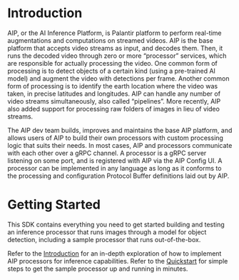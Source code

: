 # Introduction
AIP, or the AI Inference Platform, is Palantir platform to perform real-time augmentations and computations on streamed videos. AIP is the base platform that accepts video streams as input, and decodes them. Then, it runs the decoded video through zero or more “processor” services, which are responsible for actually processing the video. One common form of processing is to detect objects of a certain kind (using a pre-trained AI model) and augment the video with detections per frame. Another common form of processing is to identify the earth location where the video was taken, in precise latitudes and longitudes. AIP can handle any number of video streams simultaneously, also called “pipelines”. More recently, AIP also added support for processing raw folders of images in lieu of video streams.

The AIP dev team builds, improves and maintains the base AIP platform, and allows users of AIP to build their own processors with custom processing logic that suits their needs. In most cases, AIP and processors communicate with each other over a gRPC channel. A processor is a gRPC server listening on some port, and is registered with AIP via the AIP Config UI. A processor can be implemented in any language as long as it conforms to the processing and configuration Protocol Buffer definitions laid out by AIP.

# Getting Started
This SDK contains everything you need to get started building and testing an inference processor that runs images through a model for object detection, including a sample processor that runs out-of-the-box.

Refer to the [Introduction](https://palantir.github.io/aip-sdk/introduction) for an in-depth exploration of how to implement AIP processors for inference capabilities.
Refer to the [Quickstart](https://palantir.github.io/aip-sdk/quickstart) for simple steps to get the sample processor up and running in minutes.
